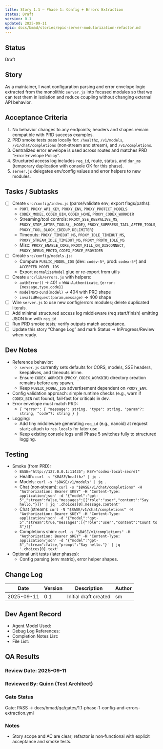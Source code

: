 ```yaml
---
title: Story 1.1 — Phase 1: Config + Errors Extraction
status: Draft
version: 0.1
updated: 2025-09-11
epic: docs/bmad/stories/epic-server-modularization-refactor.md
---
```


## Status

Draft

## Story

As a maintainer, I want configuration parsing and error envelope logic extracted from the monolithic `server.js` into focused modules so that we can test them in isolation and reduce coupling without changing external API behavior.

## Acceptance Criteria

1. No behavior changes to any endpoints; headers and shapes remain compatible with PRD success examples.
2. PRD smoke tests pass locally for: `/healthz`, `/v1/models`, `/v1/chat/completions` (non‑stream and stream), and `/v1/completions`.
3. Centralized error envelope is used across routes and matches PRD “Error Envelope Policy”.
4. Structured access log includes `req_id`, route, status, and `dur_ms` (temporary duplication with console OK for this phase).
5. `server.js` delegates env/config values and error helpers to new modules.

## Tasks / Subtasks

- [ ] Create `src/config/index.js` (parse/validate env; export flags/paths):
  - `PORT`, `PROXY_API_KEY`, `PROXY_ENV`, `PROXY_PROTECT_MODELS`
  - `CODEX_MODEL`, `CODEX_BIN`, `CODEX_HOME`, `PROXY_CODEX_WORKDIR`
  - Streaming/tool controls: `PROXY_SSE_KEEPALIVE_MS`, `PROXY_STOP_AFTER_TOOLS{,_MODE}`, `PROXY_SUPPRESS_TAIL_AFTER_TOOLS`, `PROXY_TOOL_BLOCK_{DEDUP,DELIMITER}`
  - Timeouts: `PROXY_TIMEOUT_MS`, `PROXY_IDLE_TIMEOUT_MS`, `PROXY_STREAM_IDLE_TIMEOUT_MS`, `PROXY_PROTO_IDLE_MS`
  - Misc: `PROXY_ENABLE_CORS`, `PROXY_KILL_ON_DISCONNECT`, `PROXY_DEBUG_PROTO`, `CODEX_FORCE_PROVIDER`
- [ ] Create `src/config/models.js`:
  - Compute `PUBLIC_MODEL_IDS` (dev: `codev-5*`, prod: `codex-5*`) and `ACCEPTED_MODEL_IDS`
  - Export `normalizeModel` glue or re‑export from utils
- [ ] Create `src/lib/errors.js` with helpers:
  - `authError()` → 401 + `WWW-Authenticate`, `{error:{message,type,code}}`
  - `modelNotFound(model)` → 404 with PRD shape
  - `invalidRequest(param,message)` → 400 shape
- [ ] Wire `server.js` to use new config/errors modules; delete duplicated literals.
- [ ] Add minimal structured access log middleware (req start/finish) emitting JSON line with `req_id`.
- [ ] Run PRD smoke tests; verify outputs match acceptance.
- [ ] Update this story “Change Log” and mark Status → InProgress/Review when ready.

## Dev Notes

- Reference behavior:
  - `server.js` currently sets defaults for CORS, models, SSE headers, keepalives, and timeouts inline.
  - Ensure `CODEX_WORKDIR` (`PROXY_CODEX_WORKDIR`) directory creation remains before any spawn.
  - Keep `PUBLIC_MODEL_IDS` advertisement dependent on `PROXY_ENV`.
- Config validation approach: simple runtime checks (e.g., warn if `CODEX_BIN` not found), fail‑fast for criticals in dev.
- Error envelope must match PRD:
  - `{ "error": { "message": string, "type": string, "param"?: string, "code"?: string } }`
- Logging:
  - Add tiny middleware generating `req_id` (e.g., nanoid) at request start; attach to `res.locals` for later use.
  - Keep existing console logs until Phase 5 switches fully to structured logging.

## Testing

- Smoke (from PRD):
  - `BASE="http://127.0.0.1:11435"; KEY="codex-local-secret"`
  - Health: `curl -s "$BASE/healthz" | jq .`
  - Models: `curl -s "$BASE/v1/models" | jq .`
  - Chat (non‑stream): `curl -s "$BASE/v1/chat/completions" -H "Authorization: Bearer $KEY" -H 'Content-Type: application/json' -d '{"model":"gpt-5","stream":false,"messages":[{"role":"user","content":"Say hello."}]}' | jq '.choices[0].message.content'`
  - Chat (stream): `curl -N "$BASE/v1/chat/completions" -H "Authorization: Bearer $KEY" -H 'Content-Type: application/json' -d '{"model":"gpt-5","stream":true,"messages":[{"role":"user","content":"Count to 3"}]}'`
  - Completions shim: `curl -s "$BASE/v1/completions" -H "Authorization: Bearer $KEY" -H 'Content-Type: application/json' -d '{"model":"gpt-5","stream":false,"prompt":"Say hello."}' | jq '.choices[0].text'`
- Optional unit tests (later phases):
  - Config parsing (env matrix), error helper shapes.

## Change Log

| Date       | Version | Description           | Author |
| ---------- | ------- | --------------------- | ------ |
| 2025-09-11 | 0.1     | Initial draft created | sm     |

## Dev Agent Record

- Agent Model Used:
- Debug Log References:
- Completion Notes List:
- File List:

## QA Results

### Review Date: 2025-09-11

### Reviewed By: Quinn (Test Architect)

### Gate Status

Gate: PASS → docs/bmad/qa/gates/1.1-phase-1-config-and-errors-extraction.yml

### Notes

- Story scope and AC are clear; refactor is non‑functional with explicit acceptance and smoke tests.
